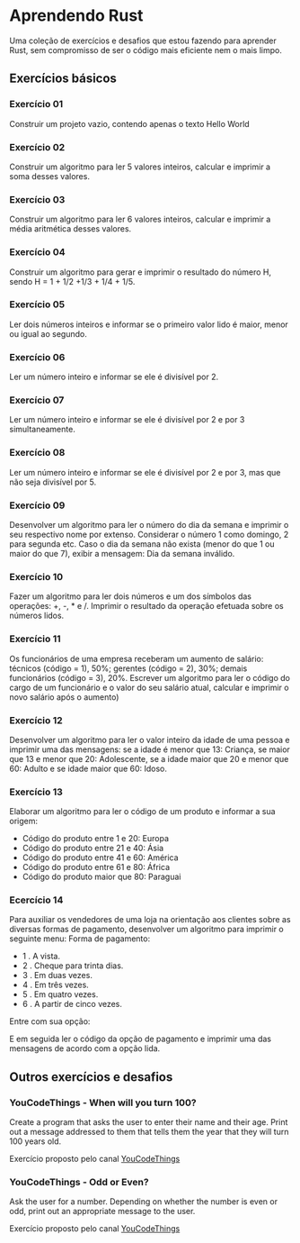 # Aprendendo Rust

Uma coleção de exercícios e desafios que estou fazendo para aprender Rust, sem compromisso de ser o código mais eficiente nem o mais limpo.

## Exercícios básicos

### Exercício 01

Construir um projeto vazio, contendo apenas o texto Hello World

### Exercício 02

Construir um algoritmo para ler 5 valores inteiros, calcular e imprimir a soma desses valores.

### Exercício 03

Construir um algoritmo para ler 6 valores inteiros, calcular e imprimir a média aritmética desses valores.

### Exercício 04

Construir um algoritmo para gerar e imprimir o resultado do número H, sendo H = 1 + 1/2 +1/3 + 1/4 + 1/5.

### Exercício 05

Ler dois números inteiros e informar se o primeiro valor lido é maior, menor ou igual ao segundo.

### Exercício 06

Ler um número inteiro e informar se ele é divisível por 2.

### Exercício 07

Ler um número inteiro e informar se ele é divisível por 2 e por 3 simultaneamente.

### Exercício 08

Ler um número inteiro e informar se ele é divisível por 2 e por 3, mas que não seja divisível por 5.

### Exercício 09

Desenvolver um algoritmo para ler o número do dia da semana e imprimir o seu respectivo nome por extenso. Considerar o número 1 como domingo, 2 para segunda
etc. Caso o dia da semana não exista (menor do que 1 ou maior do que 7), exibir a mensagem: Dia da semana inválido.

### Exercício 10

Fazer um algoritmo para ler dois números e um dos símbolos das operações: +, -, \* e /. Imprimir o resultado da operação efetuada sobre os números lidos.

### Exercício 11

Os funcionários de uma empresa receberam um aumento de salário: técnicos (código = 1), 50%; gerentes (código = 2), 30%; demais funcionários (código = 3), 20%. Escrever um algoritmo para ler o código do cargo de um funcionário e o valor do seu salário atual, calcular e imprimir o novo salário após o aumento)

### Exercício 12

Desenvolver um algoritmo para ler o valor inteiro da idade de uma pessoa e imprimir uma das mensagens: se a idade é menor que 13: Criança, se maior que 13 e menor que 20: Adolescente, se a idade maior que 20 e menor que 60: Adulto e se idade maior que 60: Idoso.

### Exercício 13

Elaborar um algoritmo para ler o código de um produto e informar a sua origem:
- Código do produto entre 1 e 20: Europa
- Código do produto entre 21 e 40: Ásia
- Código do produto entre 41 e 60: América
- Código do produto entre 61 e 80: África
- Código do produto maior que 80: Paraguai

### Ecercício 14

Para auxiliar os vendedores de uma loja na orientação
aos clientes sobre as diversas formas de pagamento,
desenvolver um algoritmo para imprimir o seguinte menu:
Forma de pagamento:
- 1 . A vista.
- 2 . Cheque para trinta dias.
- 3 . Em duas vezes.
- 4 . Em três vezes.
- 5 . Em quatro vezes.
- 6 . A partir de cinco vezes.

Entre com sua opção:

E em seguida ler o código da opção de pagamento e imprimir
uma das mensagens de acordo com a opção lida.

## Outros exercícios e desafios

### YouCodeThings - When will you turn 100?

Create a program that asks the user to enter their name and their age. Print out a message addressed to them that tells them the year that they will turn 100 years old.

Exercício proposto pelo canal [YouCodeThings](https://www.youtube.com/watch?v=JVrvzxGUMNY)

### YouCodeThings - Odd or Even?

Ask the user for a number. Depending on whether the number is even or odd, print out an appropriate message to the user.

Exercício proposto pelo canal [YouCodeThings](https://www.youtube.com/watch?v=-qOC0xad9yQ)
